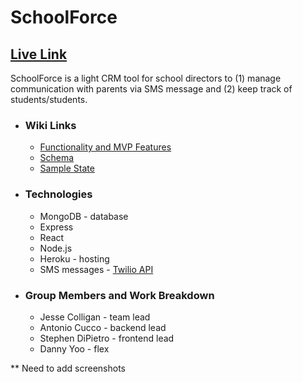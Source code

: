 # SchoolForce

## [Live Link](https://school-force.herokuapp.com/)

SchoolForce is a light CRM tool for school directors to (1) manage communication with parents via SMS message and (2) keep track of students/students.

* ### Wiki Links
  * [Functionality and MVP Features](https://github.com/jcolla-holla/SchoolForce/wiki/MVP-Features)
  * [Schema](https://github.com/jcolla-holla/SchoolForce/wiki/Schema)
  * [Sample State](https://github.com/jcolla-holla/SchoolForce/wiki/Sample-State)


* ### Technologies
  * MongoDB - database
  * Express
  * React
  * Node.js
  * Heroku - hosting
  * SMS messages - [Twilio API](https://www.twilio.com/docs/usage/api)

* ### Group Members and Work Breakdown
  * Jesse Colligan - team lead
  * Antonio Cucco - backend lead
  * Stephen DiPietro - frontend lead
  * Danny Yoo - flex
  
 ** Need to add screenshots

